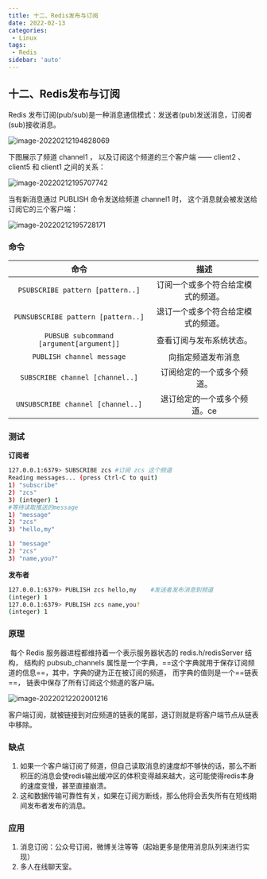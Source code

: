 ```yaml
---
title: 十二、Redis发布与订阅
date: 2022-02-13
categories:
 - Linux
tags:
 - Redis
sidebar: 'auto'
---
```


## 十二、Redis发布与订阅

Redis 发布订阅(pub/sub)是一种消息通信模式：发送者(pub)发送消息，订阅者(sub)接收消息。

![image-20220212194828069](https://gitee.com/yishenlaoban/git-typore/raw/master/image_my/image-20220212194828069.png)



下图展示了频道 channel1 ， 以及订阅这个频道的三个客户端 —— client2 、 client5 和 client1 之间的关系：

![image-20220212195707742](https://gitee.com/yishenlaoban/git-typore/raw/master/image_my/image-20220212195707742.png) 



当有新消息通过 PUBLISH 命令发送给频道 channel1 时， 这个消息就会被发送给订阅它的三个客户端：

![image-20220212195728171](https://gitee.com/yishenlaoban/git-typore/raw/master/image_my/image-20220212195728171.png) 



### 命令

|                 **命令**                 |              **描述**              |
| :--------------------------------------: | :--------------------------------: |
|     `PSUBSCRIBE pattern [pattern..]`     | 订阅一个或多个符合给定模式的频道。 |
|    `PUNSUBSCRIBE pattern [pattern..]`    | 退订一个或多个符合给定模式的频道。 |
| `PUBSUB subcommand [argument[argument]]` |      查看订阅与发布系统状态。      |
|        `PUBLISH channel message`         |         向指定频道发布消息         |
|     `SUBSCRIBE channel [channel..]`      |     订阅给定的一个或多个频道。     |
|    `UNSUBSCRIBE channel [channel..]`     |    退订给定的一个或多个频道。ce    |



### 测试

**订阅者**

```bash
127.0.0.1:6379> SUBSCRIBE zcs #订阅 zcs 这个频道
Reading messages... (press Ctrl-C to quit)
1) "subscribe"
2) "zcs"
3) (integer) 1
#等待读取推送的message
1) "message"
2) "zcs"
3) "hello,my"

1) "message"
2) "zcs"
3) "name,you?"
```



**发布者**

```bash
127.0.0.1:6379> PUBLISH zcs hello,my    #发送者发布消息到频道
(integer) 1
127.0.0.1:6379> PUBLISH zcs name,you?
(integer) 1

```



### 原理

​       每个 Redis 服务器进程都维持着一个表示服务器状态的 redis.h/redisServer 结构， 结构的 pubsub_channels 属性是一个字典，==这个字典就用于保存订阅频道的信息==，其中，字典的键为正在被订阅的频道， 而字典的值则是一个==链表==， 链表中保存了所有订阅这个频道的客户端。

![image-20220212202001216](https://gitee.com/yishenlaoban/git-typore/raw/master/image_my/image-20220212202001216.png) 

客户端订阅，就被链接到对应频道的链表的尾部，退订则就是将客户端节点从链表中移除。

### 缺点

1. 如果一个客户端订阅了频道，但自己读取消息的速度却不够快的话，那么不断积压的消息会使redis输出缓冲区的体积变得越来越大，这可能使得redis本身的速度变慢，甚至直接崩溃。
2. 这和数据传输可靠性有关，如果在订阅方断线，那么他将会丢失所有在短线期间发布者发布的消息。

### 应用

1. 消息订阅：公众号订阅，微博关注等等（起始更多是使用消息队列来进行实现）
2. 多人在线聊天室。